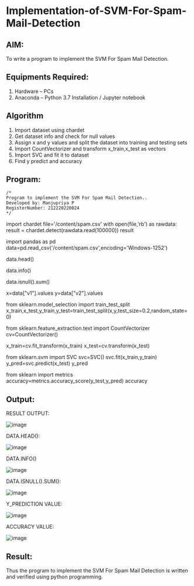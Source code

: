 # Implementation-of-SVM-For-Spam-Mail-Detection

## AIM:
To write a program to implement the SVM For Spam Mail Detection.

## Equipments Required:
1. Hardware – PCs
2. Anaconda – Python 3.7 Installation / Jupyter notebook

## Algorithm
1. Import dataset using chardet
2. Get dataset info and check for null values
3. Assign x and y values and split the dataset into training and testing sets
4. Import CountVectorizer and transform x_train,x_test as vectors
5. Import SVC and fit it to dataset
6. Find y predict and accuracy 

## Program:
```
/*
Program to implement the SVM For Spam Mail Detection..
Developed by: Manjupriya P
RegisterNumber: 212220220024 
*/
```
import chardet
file='/content/spam.csv'
with open(file,'rb') as rawdata:
  result = chardet.detect(rawdata.read(100000))
result

import pandas as pd
data=pd.read_csv('/content/spam.csv',encoding='Windows-1252')

data.head()

data.info()

data.isnull().sum()

x=data["v1"].values
y=data["v2"].values

from sklearn.model_selection import train_test_split
x_train,x_test,y_train,y_test=train_test_split(x,y,test_size=0.2,random_state=0)

from sklearn.feature_extraction.text import CountVectorizer
cv=CountVectorizer()

x_train=cv.fit_transform(x_train)
x_test=cv.transform(x_test)

from sklearn.svm import SVC
svc=SVC()
svc.fit(x_train,y_train)
y_pred=svc.predict(x_test)
y_pred

from sklearn import metrics
accuracy=metrics.accuracy_score(y_test,y_pred)
accuracy

## Output:
RESULT OUTPUT:

![image](https://github.com/Manjupriya1207/Implementation-of-SVM-For-Spam-Mail-Detection/assets/113583090/ab09c23b-4957-4bae-8266-b840624b6793)

DATA.HEAD():

![image](https://github.com/Manjupriya1207/Implementation-of-SVM-For-Spam-Mail-Detection/assets/113583090/d3d4e110-ba6a-42ec-a116-57f2be56e777)

DATA.INFO()

![image](https://github.com/Manjupriya1207/Implementation-of-SVM-For-Spam-Mail-Detection/assets/113583090/f2131c53-c814-4bbf-88d3-87854be495cd)

DATA.ISNULL().SUM():

![image](https://github.com/Manjupriya1207/Implementation-of-SVM-For-Spam-Mail-Detection/assets/113583090/85ddbfe5-647d-40a1-adcd-eabc473c3ff2)

Y_PREDICTION VALUE:

![image](https://github.com/Manjupriya1207/Implementation-of-SVM-For-Spam-Mail-Detection/assets/113583090/e4c7070f-01a9-4837-89bd-ac243cb3d655)

ACCURACY VALUE:

![image](https://github.com/Manjupriya1207/Implementation-of-SVM-For-Spam-Mail-Detection/assets/113583090/74e4e986-5365-425d-9d19-89d5ea0a5348)


## Result:
Thus the program to implement the SVM For Spam Mail Detection is written and verified using python programming.
